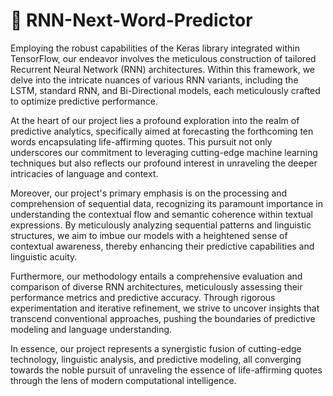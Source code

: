# 📄 RNN-Next-Word-Predictor

Employing the robust capabilities of the Keras library integrated within TensorFlow, our endeavor involves the meticulous construction of tailored Recurrent Neural Network (RNN) architectures. Within this framework, we delve into the intricate nuances of various RNN variants, including the LSTM, standard RNN, and Bi-Directional models, each meticulously crafted to optimize predictive performance.

At the heart of our project lies a profound exploration into the realm of predictive analytics, specifically aimed at forecasting the forthcoming ten words encapsulating life-affirming quotes. This pursuit not only underscores our commitment to leveraging cutting-edge machine learning techniques but also reflects our profound interest in unraveling the deeper intricacies of language and context.

Moreover, our project's primary emphasis is on the processing and comprehension of sequential data, recognizing its paramount importance in understanding the contextual flow and semantic coherence within textual expressions. By meticulously analyzing sequential patterns and linguistic structures, we aim to imbue our models with a heightened sense of contextual awareness, thereby enhancing their predictive capabilities and linguistic acuity.

Furthermore, our methodology entails a comprehensive evaluation and comparison of diverse RNN architectures, meticulously assessing their performance metrics and predictive accuracy. Through rigorous experimentation and iterative refinement, we strive to uncover insights that transcend conventional approaches, pushing the boundaries of predictive modeling and language understanding.

In essence, our project represents a synergistic fusion of cutting-edge technology, linguistic analysis, and predictive modeling, all converging towards the noble pursuit of unraveling the essence of life-affirming quotes through the lens of modern computational intelligence.
